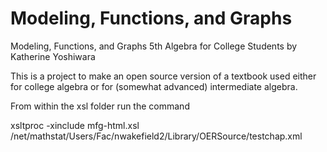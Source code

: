 # Modeling, Functions, and Graphs
Modeling, Functions, and Graphs 5th 
Algebra for College Students
by
Katherine Yoshiwara

This is a project to make an open source version of a textbook used either for college algebra or for (somewhat advanced) intermediate algebra.


From within the xsl folder run the command

xsltproc -xinclude mfg-html.xsl /net/mathstat/Users/Fac/nwakefield2/Library/OERSource/testchap.xml 